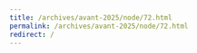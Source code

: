```yaml
---
title: /archives/avant-2025/node/72.html
permalink: /archives/avant-2025/node/72.html
redirect: /
---
```

